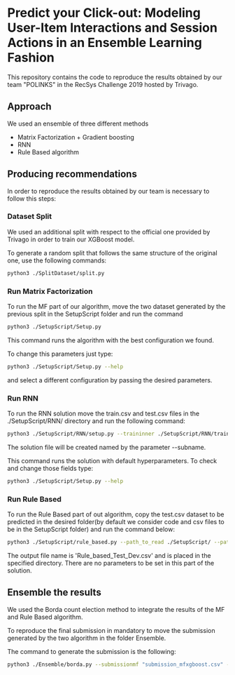 # Predict your Click-out: Modeling User-Item Interactions and Session Actions in an Ensemble Learning Fashion

This repository contains the code to reproduce the results obtained by our team "POLINKS" in the RecSys Challenge 2019 hosted by Trivago.

## Approach

We used an ensemble of three different methods

- Matrix Factorization + Gradient boosting
- RNN
- Rule Based algorithm

## Producing recommendations

In order to reproduce the results obtained by our team is necessary to follow this steps:

### Dataset Split

We used an additional split with respect to the official one provided by Trivago in order to train our XGBoost model.

To generate a random split that follows the same structure of the original one, use the following commands:

```bash
python3 ./SplitDataset/split.py
```

### Run Matrix Factorization

To run the MF part of our algorithm, move the two dataset generated by the previous split in the SetupScript folder and run the command

```bash
python3 ./SetupScript/Setup.py
```

This command runs the algorithm with the best configuration we found.

To change this parameters just type:

```bash
python3 ./SetupScript/Setup.py --help
```

and select a different configuration by passing the desired parameters.



### Run RNN

To run the RNN solution move the train.csv and test.csv files in the ./SetupScript/RNN/ directory and run the following command:

```bash
python3 ./SetupScript/RNN/setup.py --traininner ./SetupScript/RNN/train.csv --testinner ./SetupScript/RNN/test.csv --subname rnn_sub
```

The solution file will be created named by the parameter --subname.

This command runs the solution with default hyperparameters. To check and change those fields type:

```bash
python3 ./SetupScript/Setup.py --help
```


### Run Rule Based

To run the Rule Based part of out algorithm, copy the test.csv dataset to be predicted in the desired folder(by default we consider code and csv files to be in the SetupScript folder) and run the command below:

```bash
python3 ./SetupScript/rule_based.py --path_to_read ./SetupScript/ --path_to_write ./SetupScript/
```

The output file name is 'Rule_based_Test_Dev.csv' and is placed in the specified directory.
There are no parameters to be set in this part of the solution.

## Ensemble the results

We used the Borda count election method to integrate the results of the MF and Rule Based algorithm.

To reproduce the final submission in mandatory to move the submission generated by the two algorithm in the folder Ensemble.

The command to generate the submission is the following:

```bash
python3 ./Ensemble/borda.py --submissionmf "submission_mfxgboost.csv" --submissionrb "submission_rulebased.csv" --outputfile "submission_ensemble_polinks.csv"
```

